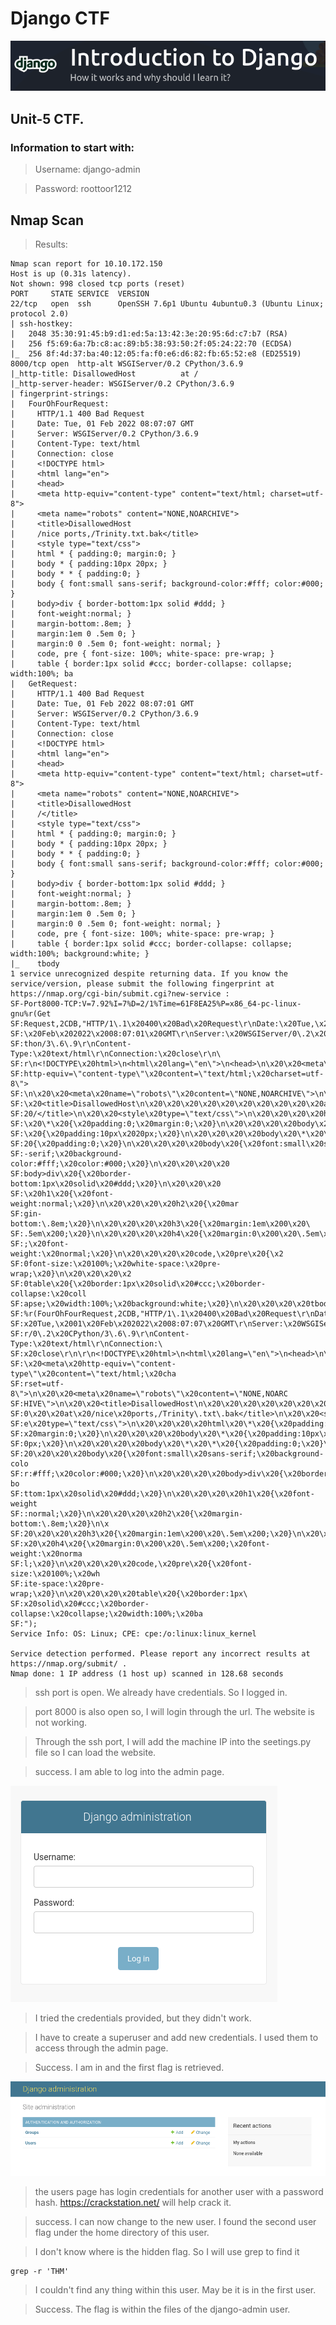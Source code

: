 # Django CTF
![](https://raw.githubusercontent.com/Adel-Ahmed777/TryHackMe-Writeups/main/TryHackMe%20Images/Django%20CTF-image.png)
## Unit-5 CTF.

### Information to start with:
> Username: django-admin  

> Password: roottoor1212  

## Nmap Scan
> Results:

```
Nmap scan report for 10.10.172.150
Host is up (0.31s latency).
Not shown: 998 closed tcp ports (reset)
PORT     STATE SERVICE  VERSION
22/tcp   open  ssh      OpenSSH 7.6p1 Ubuntu 4ubuntu0.3 (Ubuntu Linux; protocol 2.0)
| ssh-hostkey:
|   2048 35:30:91:45:b9:d1:ed:5a:13:42:3e:20:95:6d:c7:b7 (RSA)
|   256 f5:69:6a:7b:c8:ac:89:b5:38:93:50:2f:05:24:22:70 (ECDSA)
|_  256 8f:4d:37:ba:40:12:05:fa:f0:e6:d6:82:fb:65:52:e8 (ED25519)
8000/tcp open  http-alt WSGIServer/0.2 CPython/3.6.9
|_http-title: DisallowedHost          at /
|_http-server-header: WSGIServer/0.2 CPython/3.6.9
| fingerprint-strings:
|   FourOhFourRequest:
|     HTTP/1.1 400 Bad Request
|     Date: Tue, 01 Feb 2022 08:07:07 GMT
|     Server: WSGIServer/0.2 CPython/3.6.9
|     Content-Type: text/html
|     Connection: close
|     <!DOCTYPE html>
|     <html lang="en">
|     <head>
|     <meta http-equiv="content-type" content="text/html; charset=utf-8">
|     <meta name="robots" content="NONE,NOARCHIVE">
|     <title>DisallowedHost
|     /nice ports,/Trinity.txt.bak</title>
|     <style type="text/css">
|     html * { padding:0; margin:0; }
|     body * { padding:10px 20px; }
|     body * * { padding:0; }
|     body { font:small sans-serif; background-color:#fff; color:#000; }
|     body>div { border-bottom:1px solid #ddd; }
|     font-weight:normal; }
|     margin-bottom:.8em; }
|     margin:1em 0 .5em 0; }
|     margin:0 0 .5em 0; font-weight: normal; }
|     code, pre { font-size: 100%; white-space: pre-wrap; }
|     table { border:1px solid #ccc; border-collapse: collapse; width:100%; ba
|   GetRequest:
|     HTTP/1.1 400 Bad Request
|     Date: Tue, 01 Feb 2022 08:07:01 GMT
|     Server: WSGIServer/0.2 CPython/3.6.9
|     Content-Type: text/html
|     Connection: close
|     <!DOCTYPE html>
|     <html lang="en">
|     <head>
|     <meta http-equiv="content-type" content="text/html; charset=utf-8">
|     <meta name="robots" content="NONE,NOARCHIVE">
|     <title>DisallowedHost
|     /</title>
|     <style type="text/css">
|     html * { padding:0; margin:0; }
|     body * { padding:10px 20px; }
|     body * * { padding:0; }
|     body { font:small sans-serif; background-color:#fff; color:#000; }
|     body>div { border-bottom:1px solid #ddd; }
|     font-weight:normal; }
|     margin-bottom:.8em; }
|     margin:1em 0 .5em 0; }
|     margin:0 0 .5em 0; font-weight: normal; }
|     code, pre { font-size: 100%; white-space: pre-wrap; }
|     table { border:1px solid #ccc; border-collapse: collapse; width:100%; background:white; }
|_    tbody
1 service unrecognized despite returning data. If you know the service/version, please submit the following fingerprint at https://nmap.org/cgi-bin/submit.cgi?new-service :
SF-Port8000-TCP:V=7.92%I=7%D=2/1%Time=61F8EA25%P=x86_64-pc-linux-gnu%r(Get
SF:Request,2CDB,"HTTP/1\.1\x20400\x20Bad\x20Request\r\nDate:\x20Tue,\x2001
SF:\x20Feb\x202022\x2008:07:01\x20GMT\r\nServer:\x20WSGIServer/0\.2\x20CPy
SF:thon/3\.6\.9\r\nContent-Type:\x20text/html\r\nConnection:\x20close\r\n\
SF:r\n<!DOCTYPE\x20html>\n<html\x20lang=\"en\">\n<head>\n\x20\x20<meta\x20
SF:http-equiv=\"content-type\"\x20content=\"text/html;\x20charset=utf-8\">
SF:\n\x20\x20<meta\x20name=\"robots\"\x20content=\"NONE,NOARCHIVE\">\n\x20
SF:\x20<title>DisallowedHost\n\x20\x20\x20\x20\x20\x20\x20\x20\x20\x20at\x
SF:20/</title>\n\x20\x20<style\x20type=\"text/css\">\n\x20\x20\x20\x20html
SF:\x20\*\x20{\x20padding:0;\x20margin:0;\x20}\n\x20\x20\x20\x20body\x20\*
SF:\x20{\x20padding:10px\x2020px;\x20}\n\x20\x20\x20\x20body\x20\*\x20\*\x
SF:20{\x20padding:0;\x20}\n\x20\x20\x20\x20body\x20{\x20font:small\x20sans
SF:-serif;\x20background-color:#fff;\x20color:#000;\x20}\n\x20\x20\x20\x20
SF:body>div\x20{\x20border-bottom:1px\x20solid\x20#ddd;\x20}\n\x20\x20\x20
SF:\x20h1\x20{\x20font-weight:normal;\x20}\n\x20\x20\x20\x20h2\x20{\x20mar
SF:gin-bottom:\.8em;\x20}\n\x20\x20\x20\x20h3\x20{\x20margin:1em\x200\x20\
SF:.5em\x200;\x20}\n\x20\x20\x20\x20h4\x20{\x20margin:0\x200\x20\.5em\x200
SF:;\x20font-weight:\x20normal;\x20}\n\x20\x20\x20\x20code,\x20pre\x20{\x2
SF:0font-size:\x20100%;\x20white-space:\x20pre-wrap;\x20}\n\x20\x20\x20\x2
SF:0table\x20{\x20border:1px\x20solid\x20#ccc;\x20border-collapse:\x20coll
SF:apse;\x20width:100%;\x20background:white;\x20}\n\x20\x20\x20\x20tbody")
SF:%r(FourOhFourRequest,2CDB,"HTTP/1\.1\x20400\x20Bad\x20Request\r\nDate:\
SF:x20Tue,\x2001\x20Feb\x202022\x2008:07:07\x20GMT\r\nServer:\x20WSGIServe
SF:r/0\.2\x20CPython/3\.6\.9\r\nContent-Type:\x20text/html\r\nConnection:\
SF:x20close\r\n\r\n<!DOCTYPE\x20html>\n<html\x20lang=\"en\">\n<head>\n\x20
SF:\x20<meta\x20http-equiv=\"content-type\"\x20content=\"text/html;\x20cha
SF:rset=utf-8\">\n\x20\x20<meta\x20name=\"robots\"\x20content=\"NONE,NOARC
SF:HIVE\">\n\x20\x20<title>DisallowedHost\n\x20\x20\x20\x20\x20\x20\x20\x2
SF:0\x20\x20at\x20/nice\x20ports,/Trinity\.txt\.bak</title>\n\x20\x20<styl
SF:e\x20type=\"text/css\">\n\x20\x20\x20\x20html\x20\*\x20{\x20padding:0;\
SF:x20margin:0;\x20}\n\x20\x20\x20\x20body\x20\*\x20{\x20padding:10px\x202
SF:0px;\x20}\n\x20\x20\x20\x20body\x20\*\x20\*\x20{\x20padding:0;\x20}\n\x
SF:20\x20\x20\x20body\x20{\x20font:small\x20sans-serif;\x20background-colo
SF:r:#fff;\x20color:#000;\x20}\n\x20\x20\x20\x20body>div\x20{\x20border-bo
SF:ttom:1px\x20solid\x20#ddd;\x20}\n\x20\x20\x20\x20h1\x20{\x20font-weight
SF::normal;\x20}\n\x20\x20\x20\x20h2\x20{\x20margin-bottom:\.8em;\x20}\n\x
SF:20\x20\x20\x20h3\x20{\x20margin:1em\x200\x20\.5em\x200;\x20}\n\x20\x20\
SF:x20\x20h4\x20{\x20margin:0\x200\x20\.5em\x200;\x20font-weight:\x20norma
SF:l;\x20}\n\x20\x20\x20\x20code,\x20pre\x20{\x20font-size:\x20100%;\x20wh
SF:ite-space:\x20pre-wrap;\x20}\n\x20\x20\x20\x20table\x20{\x20border:1px\
SF:x20solid\x20#ccc;\x20border-collapse:\x20collapse;\x20width:100%;\x20ba
SF:");
Service Info: OS: Linux; CPE: cpe:/o:linux:linux_kernel

Service detection performed. Please report any incorrect results at https://nmap.org/submit/ .
Nmap done: 1 IP address (1 host up) scanned in 128.68 seconds
```
> ssh port is open. We already have credentials. So I logged in.

> port 8000 is also open so, I will login through the url. The website is not working.

> Through the ssh port, I will add the machine IP into the seetings.py file so I can load the website.

> success. I am able to log into the admin page.

![](https://raw.githubusercontent.com/Adel-Ahmed777/TryHackMe-Writeups/main/TryHackMe%20Images/Djano-admin-page.png)

> I tried the credentials provided, but they didn't work.

> I have to create a superuser and add new credentials. I used them to access through the admin page.

> Success. I am in and the first flag is retrieved.

![](https://raw.githubusercontent.com/Adel-Ahmed777/TryHackMe-Writeups/main/TryHackMe%20Images/2-Django-admin-page.png)

> the users page has login credentials for another user with a password hash. https://crackstation.net/ will help crack it.

> success. I can now change to the new user. I found the second user flag under the home directory of this user.

> I don't know where is the hidden flag. So I will use grep to find it

```
grep -r 'THM'
```

> I couldn't find any thing within this user. May be it is in the first user.

> Success. The flag is within the files of the django-admin user.
